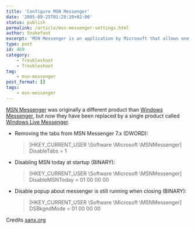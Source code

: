 ```yaml
---
title: 'Configure MSN Messenger'
date: '2005-09-25T01:28:20+02:00'
status: publish
permalink: /article/msn-messenger-settings.html
author: Snakefoot
excerpt: 'MSN Messenger is an application by Microsoft that allows one to chat with friends and family.'
type: post
id: 469
category:
    - Troubleshoot
    - Troubleshoot
tag:
    - msn-messenger
post_format: []
tags:
    - msn-messenger
---
```

[MSN Messenger](http://messenger.msn.com/) was originally a different product than [Windows Messenger](/article/windows-messenger-settings.html), but now they have been replaced by a single product called [Windows Live Messenger](http://messenger.live.com/).
- Removing the tabs from MSN Messenger 7.x (DWORD):
  > \[HKEY\_CURRENT\_USER \\Software \\Microsoft \\MSNMessenger\]  
  >  DisableTabs = 1
- Disabling MSN today at startup (BINARY):
  > \[HKEY\_CURRENT\_USER \\Software \\Microsoft \\MSNMessenger\]  
  >  DisableMSNToday = 01 00 00 00
- Disable popup about messenger is still running when closing (BINARY):
  > \[HKEY\_CURRENT\_USER \\Software \\Microsoft \\MSNMessenger\]  
  >  DSBkgndMode = 01 00 00 00
 
 Credits [sanx.org](http://www.sanx.org/)